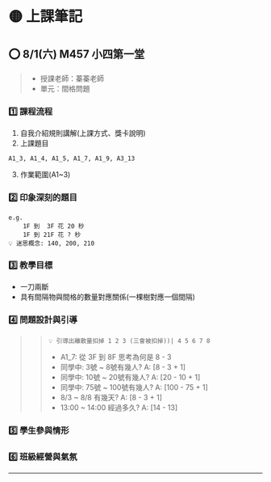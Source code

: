 # 🟡 上課筆記

## ⭕ 8/1(六) M457 小四第一堂

> - 授課老師：蓁蓁老師
> - 單元：間格問題

### 1️⃣ 課程流程

1. 自我介紹規則講解(上課方式、獎卡說明)
2. 上課題目

```上課題目
A1_3, A1_4, A1_5, A1_7, A1_9, A3_13
```

3. 作業範圍(A1~3)

### 2️⃣ 印象深刻的題目

```開課題
e.g.
    1F 到  3F 花 20 秒
    1F 到 21F 花 ? 秒
💡 迷思概念: 140, 200, 210
```

### 3️⃣ 教學目標

- 一刀兩斷
- 具有間隔物與間格的數量對應關係(一棵樹對應一個間隔)

### 4️⃣ 問題設計與引導

> > ```
> > 💡 引導出離散量扣掉 1 2 3 (三會被扣掉))| 4 5 6 7 8
> > ```
> >
> > - A1_7: 從 3F 到 8F 思考為何是 8 - 3
> > - 同學中: 3號 ~ 8號有幾人? A: [8 - 3 + 1]
> > - 同學中: 10號 ~ 20號有幾人? A: [20 - 10 + 1]
> > - 同學中: 75號 ~ 100號有幾人? A: [100 - 75 + 1]
> > - 8/3 ~ 8/8 有幾天? A: [8 - 3 + 1]
> > - 13:00 ~ 14:00 經過多久? A: [14 - 13]

### 5️⃣ 學生參與情形

### 6️⃣ 班級經營與氣氛

---
